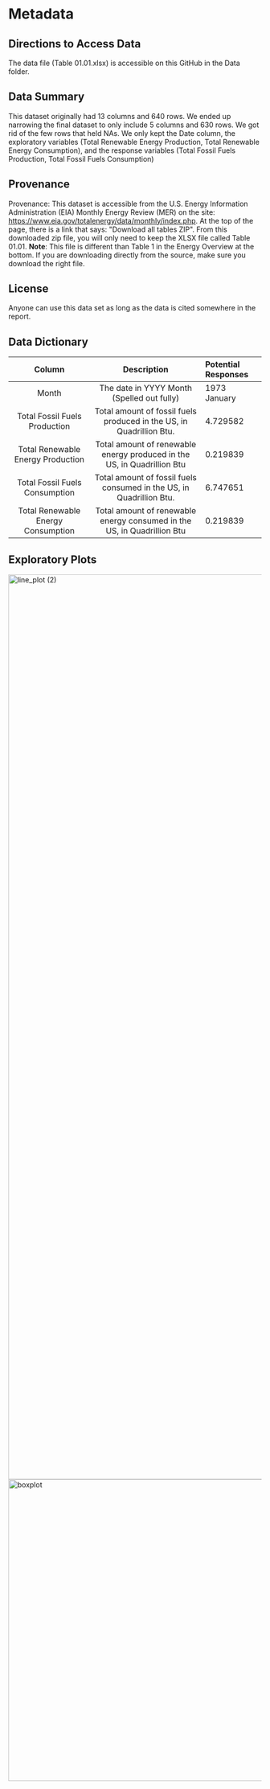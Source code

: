 # Metadata

## Directions to Access Data
The data file (Table 01.01.xlsx) is accessible on this GitHub in the Data folder. 

## Data Summary
This dataset originally had 13 columns and 640 rows. We ended up narrowing the final dataset to only include 5 columns and 630 rows. We got rid of the few rows that held NAs. We only kept the Date column, the exploratory variables (Total Renewable Energy Production, Total Renewable Energy Consumption), and the response variables (Total Fossil Fuels Production, Total Fossil Fuels Consumption)

## Provenance
Provenance: This dataset is accessible from the U.S. Energy Information Administration (EIA) Monthly Energy Review (MER) on the site: https://www.eia.gov/totalenergy/data/monthly/index.php. At the top of the page, there is a link that says: "Download all tables ZIP". From this downloaded zip file, you will only need to keep the XLSX file called Table 01.01. **Note**: This file is different than Table 1 in the Energy Overview at the bottom. If you are downloading directly from the source, make sure you download the right file.

## License
Anyone can use this data set as long as the data is cited somewhere in the report.

## Data Dictionary

| Column | Description | Potential Responses |
|:------:|:-----------:|:--------------------|
| Month | The date in YYYY Month (Spelled out fully) | 1973 January |
| Total Fossil Fuels Production | Total amount of fossil fuels produced in the US, in Quadrillion Btu. | 4.729582 |
| Total Renewable Energy Production | Total amount of renewable energy produced in the US, in Quadrillion Btu | 0.219839 |
| Total Fossil Fuels Consumption | Total amount of fossil fuels consumed in the US, in Quadrillion Btu. | 6.747651 |
| Total Renewable Energy Consumption | Total amount of renewable energy consumed in the US, in Quadrillion Btu | 0.219839 |


## Exploratory Plots
<img width="4500" height="1800" alt="line_plot (2)" src="https://github.com/user-attachments/assets/c7023290-1af6-4c7a-9116-870db78a76a6" />
<img width="1500" height="600" alt="boxplot" src="https://github.com/user-attachments/assets/cb3468c6-d234-4100-9620-51e3cba7ee29" />
